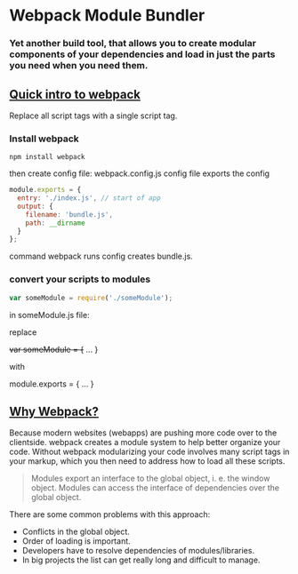 # Webpack Module Bundler
### Yet another build tool, that allows you to create modular components of your dependencies and load in just the parts you need when you need them.

## [Quick intro to webpack](https://egghead.io/lessons/javascript-intro-to-webpack?__s=q7rjpmro69qqprqkvgoj)


Replace all script tags with a single script tag.

### Install webpack

```
npm install webpack
```

then create config file: webpack.config.js
config file exports the config

```javascript
module.exports = {
  entry: './index.js', // start of app
  output: {
    filename: 'bundle.js',
    path: __dirname
  }
};
```
command webpack runs config creates bundle.js.


### convert your scripts to modules

```javascript
var someModule = require('./someModule');
```

in someModule.js file:

replace

~~var someModule = {~~
  ...
}

with

module.exports = {
  ...
}


## [Why Webpack?](http://webpack.github.io/docs/motivation.html)
Because modern websites (webapps) are pushing more code over to the clientside. webpack creates a module system to help better organize your code.
Without webpack modularizing your code involves many script tags in your markup, which you then need to address how to load all these scripts.
> Modules export an interface to the global object, i. e. the window object. Modules can access the interface of dependencies over the global object.

There are some common problems with this approach:

* Conflicts in the global object.
* Order of loading is important.
* Developers have to resolve dependencies of modules/libraries.
* In big projects the list can get really long and difficult to manage.
